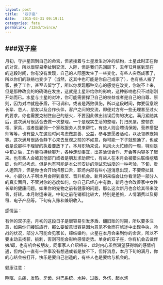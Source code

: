 ```yaml
---
layout: post
title:  "双子座"
date:   2015-03-31 09:19:11
categories: fate
permalink: /12md/twince/
---
```


###双子座
---

月初，守护星回到自己的命宫，但紧接着与土星发生对冲的结构，土星此时正在你的对宫，所以很容易牵扯到交流、人际，但是我们先回顾下，去年12月底到现在的这段时间，你有没有发现，自己的人际圈发生了一些变化，有些人突然成家了，所以你们的联络也变少了（当然，这其中也可能是你自己成家了），也有些人搬了家，换了工作，甚至去留学了，所以你发现那种交心的感觉在改变，你说不上来，但是那种改变的的确确在发生，这就是土星带给你的影响，这种影响也只不过刚刚开始而已。水星与土星的对冲，你可能需要捍卫自己的权益或者是自己的自尊、原则，因为对冲就是矛盾，不可调和，或者是两败俱伤，所以这段时间，你要留意跟长辈、恋人、朋友以及合作伙伴，客户之间的交流，即便对方有一些无理甚至过火的要求，你也需要克制住自己的怒火，不要因此做出错误后悔的决定。满月紧随其后，这次满月很适合去做一次整理，一个是现实生活的整理，打扫房屋，整顿衣柜、家具，或者是雇佣一个家政服务人员来帮忙，有些人则会聘请保姆，营养搭配师等等，也有些人在这段时间考虑做慈善、公益，参与志愿者活动，以及领养宠物等。这次满月很适合静下心来去反观之前的不如意，你可能一下子就想通了，也或者是说那种不理智的执着要放下了。本月职场来说，风风火火忙碌的一周，特别是中旬之后，工作量将持续攀升，各种走动事宜，出差洽谈合作、开会等内容多了起来。也有些人会被其他部门或者是朋友求助帮忙，有些人在本月会被猎头联络挖墙脚，你可以考虑，但是也有可能是本公司安排的测试忠诚度的一种考验，下旬，贵人运回升，但是你也会开始招惹口舌，职场内部有些小道消息出现，不要牵扯其中。小部分人子啊本月会得到嘉奖、晋升机会。新月的来临会让你看清楚一部分人的真实面目，不管对你的态度如何，你自己已经心中有数，新月也会改善家中女性长辈的健康问题。如果你的宠物之前有健康的问题，那么这次新月也会给其带来改善，好转。本月财运来说，中旬之前花销都比较大，特别是差旅，人情消费以及房租、电子产品等，下旬有入账和兼职收入。

感情运：

有伴的双子座，月初的这段日子是很容易引发矛盾、翻旧账的时期，所以要多注意，如果你们接班旅行，那么要留意很容易因为意见不合而在旅途中出现争执，冷战的状况，部分人可能会见家长，缔结婚约。火星在本月会来到你的命宫，所以不要主动去找茬，挑刺，否则可能会影响感情走势。单身的双子座，你有机会去做伴娘/郎，也有机会被朋友，同事家人介绍相亲，此时内心虽然渴望获得新的感情机遇，但内心一直有一件事没有想通或者是放不下，但好消息，本月下旬的满月，你的心结会被打开，快乐是要自己创造的，有些人也是要给与机会的。

健康注意：

睡眠、头痛、发热、牙齿、淋巴系统、水肿、过敏、外伤、起水泡